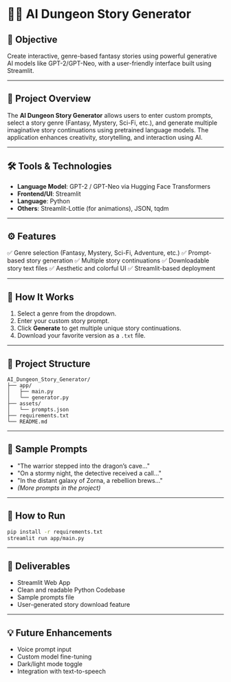 # 🧙‍♂️ AI Dungeon Story Generator

## 🎯 Objective

Create interactive, genre-based fantasy stories using powerful generative AI models like GPT-2/GPT-Neo, with a user-friendly interface built using Streamlit.

---

## 📖 Project Overview

The **AI Dungeon Story Generator** allows users to enter custom prompts, select a story genre (Fantasy, Mystery, Sci-Fi, etc.), and generate multiple imaginative story continuations using pretrained language models. The application enhances creativity, storytelling, and interaction using AI.

---

## 🛠️ Tools & Technologies

* **Language Model**: GPT-2 / GPT-Neo via Hugging Face Transformers
* **Frontend/UI**: Streamlit
* **Language**: Python
* **Others**: Streamlit-Lottie (for animations), JSON, tqdm

---

## ⚙️ Features

✅ Genre selection (Fantasy, Mystery, Sci-Fi, Adventure, etc.)
✅ Prompt-based story generation
✅ Multiple story continuations
✅ Downloadable story text files
✅ Aesthetic and colorful UI
✅ Streamlit-based deployment

---

## 🚀 How It Works

1. Select a genre from the dropdown.
2. Enter your custom story prompt.
3. Click **Generate** to get multiple unique story continuations.
4. Download your favorite version as a `.txt` file.

---

## 📁 Project Structure

```
AI_Dungeon_Story_Generator/
├── app/
│   ├── main.py
│   └── generator.py
├── assets/
│   └── prompts.json
├── requirements.txt
└── README.md
```

---

## 📸 Sample Prompts

* "The warrior stepped into the dragon’s cave..."
* "On a stormy night, the detective received a call..."
* "In the distant galaxy of Zorna, a rebellion brews..."
* *(More prompts in the project)*

---

## 📄 How to Run

```bash
pip install -r requirements.txt
streamlit run app/main.py
```

---

## 📌 Deliverables

* Streamlit Web App
* Clean and readable Python Codebase
* Sample prompts file
* User-generated story download feature

---

## 💡 Future Enhancements

* Voice prompt input
* Custom model fine-tuning
* Dark/light mode toggle
* Integration with text-to-speech

